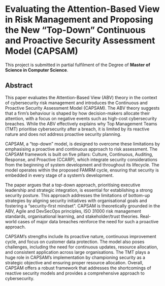 # Evaluating the Attention-Based View in Risk Management and Proposing the New “Top-Down” Continuous and Proactive Security Assessment Model (CAPSAM)

This project is submitted in partial fulfilment of the Degree of **Master of Science in Computer Science**.

## Abstract

This paper evaluates the Attention-Based View (ABV) theory in the context of cybersecurity risk management and introduces the Continuous and Proactive Security Assessment Model (CAPSAM). The ABV theory suggests that a firm’s behaviour is shaped by how decision-makers allocate their attention, with a focus on negative events such as high-cost cybersecurity breaches. While the ABV effectively explains why Top Management Teams (TMT) prioritise cybersecurity after a breach, it is limited by its reactive nature and does not address proactive security planning.

CAPSAM, a “top-down” model, is designed to overcome these limitations by emphasising a proactive and continuous approach to risk assessment. The CAPSAM framework is built on five pillars: Culture, Continuous, Auditing, Response, and Proactive (CCARP), which integrate security considerations from the beginning of system development and throughout its lifecycle. The model operates within the proposed FAMRM cycle, ensuring that security is embedded in every stage of a system’s development.

The paper argues that a top-down approach, prioritising executive leadership and strategic integration, is essential for establishing a strong security posture. This approach addresses the limitations of bottom-up strategies by aligning security initiatives with organisational goals and fostering a “security-first mindset”. CAPSAM is theoretically grounded in the ABV, Agile and DevSecOps principles, ISO 31000 risk management standards, organisational learning, and stakeholder/trust theories. Real-world cases of major data breaches reinforce the need for such a proactive approach.

CAPSAM’s strengths include its proactive nature, continuous improvement cycle, and focus on customer data protection. The model also poses challenges, including the need for continuous updates, resource allocation, and consistent application across large organisations. The TMT plays a huge role in CAPSAM’s implementation by championing security as a strategic objective and ensuring proper resource allocation. Overall, CAPSAM offers a robust framework that addresses the shortcomings of reactive security models and provides a comprehensive approach to cybersecurity.

